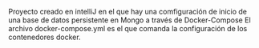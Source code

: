 Proyecto creado en intelliJ en el que hay una comfiguración de inicio de una base de datos persistente en Mongo a través de Docker-Compose
El archivo docker-compose.yml es el que comanda la configuración de los contenedores docker.
